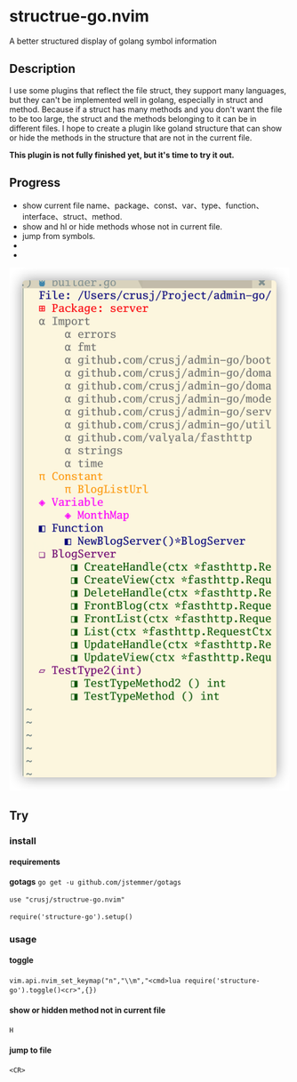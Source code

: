 # structrue-go.nvim
A better structured display of golang symbol information

## Description
I use some plugins that reflect the file struct, they support many languages, but they can't be implemented well in golang, especially in struct and method. Because if a struct has many methods and you don't want the file to be too large,  the struct and the methods belonging to it can be in different files. I hope to create a plugin like goland structure that can show or hide the methods in the structure that are not in the current file.

**This plugin is not fully finished yet, but it's time to try it out.**

## Progress

* show current file name、package、const、var、type、function、interface、struct、method.
* show and hl or hide methods whose not in current file.
* jump from symbols.
*
*
![demo](https://github.com/crusj/structrue-go.nvim/blob/main/screenshots/iShot2022-04-29_2.png)

## Try

### install 

#### requirements

**gotags**
```go get -u github.com/jstemmer/gotags```

```use "crusj/structrue-go.nvim"```

```require('structure-go').setup()```

### usage

#### toggle
```vim.api.nvim_set_keymap("n","\\m","<cmd>lua require('structure-go').toggle()<cr>",{})```

#### show or hidden method not in current file
```H```

#### jump to file
```<CR>```




